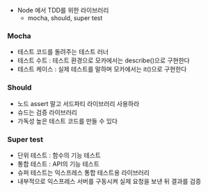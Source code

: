 - Node 에서 TDD를 위한 라이브러리
	- mocha, should, super test

### Mocha
- 테스트 코드를 돌려주는 테스트 러너
- 테스트 수트 : 테스트 환경으로 모카에서는 describe()으로 구현한다
- 테스트 케이스 : 실제 테스트를 말하며 모카에서는 it()으로 구현한다

### Should
- 노드 assert 말고 서드파티 라이브러리 사용하라
- 슈드는 검증 라이브러리
- 가독성 높은 테스트 코드를 만들 수 있다

### Super test
- 단위 테스트 : 함수의 기능 테스트
- 통합 테스트 : API의 기능 테스트
- 슈퍼 테스트는 익스프레스 통합 테스트용 라이브러리
- 내부적으로 익스프레스 서버를 구동시켜 실제 요청을 보낸 뒤 결과를 검증
